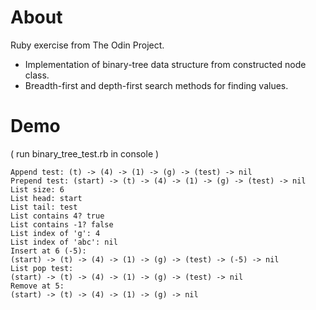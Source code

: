 
# About
Ruby exercise from The Odin Project.
 - Implementation of binary-tree data structure from constructed node class.
 - Breadth-first and depth-first search methods for finding values.


# Demo
( run binary_tree_test.rb in console )
```shell
Append test: (t) -> (4) -> (1) -> (g) -> (test) -> nil
Prepend test: (start) -> (t) -> (4) -> (1) -> (g) -> (test) -> nil
List size: 6
List head: start
List tail: test
List contains 4? true
List contains -1? false
List index of 'g': 4
List index of 'abc': nil
Insert at 6 (-5):
(start) -> (t) -> (4) -> (1) -> (g) -> (test) -> (-5) -> nil
List pop test:
(start) -> (t) -> (4) -> (1) -> (g) -> (test) -> nil
Remove at 5:
(start) -> (t) -> (4) -> (1) -> (g) -> nil
